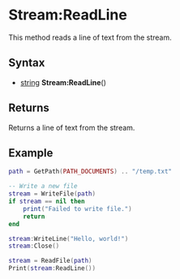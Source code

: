 # Stream:ReadLine

This method reads a line of text from the stream.

## Syntax

- [string](https://www.lua.org/manual/5.4/manual.html#6.4) **Stream:ReadLine**()

## Returns

Returns a line of text from the stream.

## Example

```lua
path = GetPath(PATH_DOCUMENTS) .. "/temp.txt"

-- Write a new file
stream = WriteFile(path)
if stream == nil then
    print("Failed to write file.")
    return
end

stream:WriteLine("Hello, world!")
stream:Close()

stream = ReadFile(path)
Print(stream:ReadLine())
```
